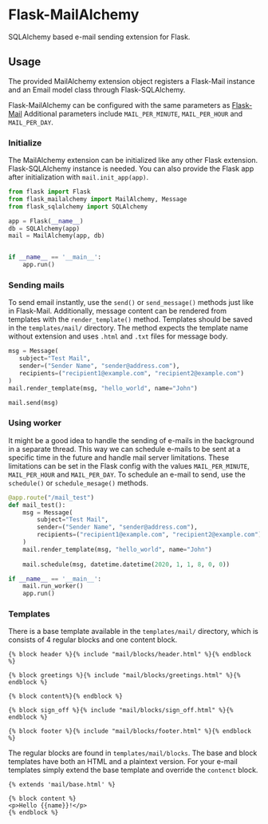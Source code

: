 # Flask-MailAlchemy
SQLAlchemy based e-mail sending extension for Flask.

## Usage

The provided MailAlchemy extension object registers a Flask-Mail instance and an
Email model class through Flask-SQLAlchemy.

Flask-MailAlchemy can be configured with the same parameters as 
[Flask-Mail](https://pythonhosted.org/Flask-Mail/#configuring-flask-mail)
Additional parameters include `MAIL_PER_MINUTE`, `MAIL_PER_HOUR` and 
`MAIL_PER_DAY`.

### Initialize

The MailAlchemy extension can be initialized like any other Flask extension.
Flask-SQLAlchemy instance is needed. You can also provide the Flask app after
initialization with `mail.init_app(app)`. 
```python
from flask import Flask
from flask_mailalchemy import MailAlchemy, Message
from flask_sqlalchemy import SQLAlchemy

app = Flask(__name__)
db = SQLAlchemy(app)
mail = MailAlchemy(app, db)


if __name__ == '__main__':
    app.run()
```
 
 ### Sending mails
 To send email instantly, use the `send()` or `send_message()` methods just like
 in Flask-Mail. Additionally, message content can be rendered from templates 
 with the `render_template()` method.
 Templates should be saved in the `templates/mail/` directory. The method expects 
 the template name without extension and uses `.html` and `.txt` files for 
 message body.
 ```python
msg = Message(
    subject="Test Mail",
    sender=("Sender Name", "sender@address.com"),
    recipients=("recipient1@example.com", "recipient2@example.com")
)
mail.render_template(msg, "hello_world", name="John")

mail.send(msg)
```

### Using worker
It might be a good idea to handle the sending of e-mails in the background in a
separate thread. This way we can schedule e-mails to be sent at a specific time
in the future and handle mail server limitations. These limitations can be set
in the Flask config with the values `MAIL_PER_MINUTE`, `MAIL_PER_HOUR` and 
`MAIL_PER_DAY`. To schedule an e-mail to send, use the `schedule()` or 
`schedule_mesage()`  methods.
```python
@app.route("/mail_test")
def mail_test():
    msg = Message(
        subject="Test Mail",
        sender=("Sender Name", "sender@address.com"),
        recipients=("recipient1@example.com", "recipient2@example.com")
    )
    mail.render_template(msg, "hello_world", name="John")
    
    mail.schedule(msg, datetime.datetime(2020, 1, 1, 8, 0, 0))

if __name__ == '__main__':
    mail.run_worker()
    app.run()
```

### Templates
There is a base template available in the `templates/mail/` directory, which is
consists of 4 regular blocks and one content block.
```jinja2
{% block header %}{% include "mail/blocks/header.html" %}{% endblock %}

{% block greetings %}{% include "mail/blocks/greetings.html" %}{% endblock %}

{% block content%}{% endblock %}

{% block sign_off %}{% include "mail/blocks/sign_off.html" %}{% endblock %}

{% block footer %}{% include "mail/blocks/footer.html" %}{% endblock %}
```
The regular blocks are found in `templates/mail/blocks`. The base and block 
templates have both an HTML and a plaintext version. For your e-mail templates
simply extend the base template and override the `contenct` block.
```jinja2
{% extends 'mail/base.html' %}

{% block content %}
<p>Hello {{name}}!</p>
{% endblock %}
``` 